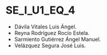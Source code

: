 # SE_I_U1_EQ_4

- Dávila Vitales Luis Ángel.
- Reyna Rodríguez Rocío Estela.
- Sarmiento Gutiérrez Ángel Manuel.
- Velázquez Segura José Luis.
